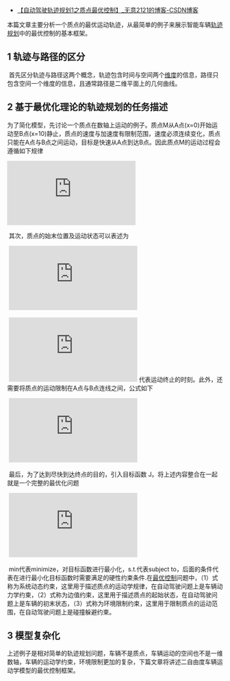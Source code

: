 - [【自动驾驶轨迹规划1之质点最优控制】_无意2121的博客-CSDN博客](https://blog.csdn.net/weixin_65089713/article/details/123806031)

本篇文章主要分析一个质点的最优运动轨迹，从最简单的例子来展示智能车辆[轨迹规划](https://so.csdn.net/so/search?q=轨迹规划&spm=1001.2101.3001.7020)中的最优控制的基本框架。

## 1 轨迹与路径的区分

​    首先区分轨迹与路径这两个概念，轨迹包含时间与空间两个[维度](https://so.csdn.net/so/search?q=维度&spm=1001.2101.3001.7020)的信息，路径只包含空间一个维度的信息，且通常路径是二维平面上的几何曲线。

## 2 基于最优化理论的轨迹规划的任务描述

​    为了简化模型，先讨论一个质点在数轴上运动的例子。质点M从A点(x=0)开始运动至B点(x=10)静止，质点的速度与加速度有限制范围，速度必须连续变化，质点只能在A点与B点之间运动，目标是快速从A点到达B点。因此质点M的运动过程会遵循如下规律

 ![\qquad\frac{\mathrm{dx(t)} }{\mathrm{d} t}=v(t), \frac{\mathrm{dv(t)} }{\mathrm{d} t}=a(t), \left |v(t) \right |\leq v_{max},\left |a(t) \right |\leq a_{max},\forall t\in (-\infty,+\infty) \qquad(1)](https://latex.codecogs.com/gif.latex?%5Cqquad%5Cfrac%7B%5Cmathrm%7Bdx%28t%29%7D%20%7D%7B%5Cmathrm%7Bd%7D%20t%7D%3Dv%28t%29%2C%20%5Cfrac%7B%5Cmathrm%7Bdv%28t%29%7D%20%7D%7B%5Cmathrm%7Bd%7D%20t%7D%3Da%28t%29%2C%20%5Cleft%20%7Cv%28t%29%20%5Cright%20%7C%5Cleq%20v_%7Bmax%7D%2C%5Cleft%20%7Ca%28t%29%20%5Cright%20%7C%5Cleq%20a_%7Bmax%7D%2C%5Cforall%20t%5Cin%20%28-%5Cinfty%2C&plus;%5Cinfty%29%20%5Cqquad%281%29) 

​    其次，质点的始末位置及运动状态可以表述为

​                               ![\begin{bmatrix} x(0)\\ v(0)\\ x(t_{f})\\ v(t_{f}) \end{bmatrix}=\begin{bmatrix} 0\\ 0\\ 10\\ 0 \end{bmatrix}\qquad(2)](https://latex.codecogs.com/gif.latex?%5Cbegin%7Bbmatrix%7D%20x%280%29%5C%5C%20v%280%29%5C%5C%20x%28t_%7Bf%7D%29%5C%5C%20v%28t_%7Bf%7D%29%20%5Cend%7Bbmatrix%7D%3D%5Cbegin%7Bbmatrix%7D%200%5C%5C%200%5C%5C%2010%5C%5C%200%20%5Cend%7Bbmatrix%7D%5Cqquad%282%29)

​    ![t_{f}](https://latex.codecogs.com/gif.latex?t_%7Bf%7D) 代表运动终止的时刻。此外，还需要将质点的运动限制在A点与B点连线之间，公式如下

​                          ![0\leq x(t)\leq 10,\forall t\in \begin{bmatrix} 0 , t_{f} \end{bmatrix}\qquad(3)](https://latex.codecogs.com/gif.latex?0%5Cleq%20x%28t%29%5Cleq%2010%2C%5Cforall%20t%5Cin%20%5Cbegin%7Bbmatrix%7D%200%20%2C%20t_%7Bf%7D%20%5Cend%7Bbmatrix%7D%5Cqquad%283%29)

​    最后，为了达到尽快到达终点的目的，引入目标函数 J。将上述内容整合在一起就是一个完整的最优化问题

​                          ![min \quad J=t_{f}\\\\ \phantom{x} s.t.\frac{\mathrm{dx(t)} }{\mathrm{d} t}=v(t),\\\\\phantom{xxx} \frac{\mathrm{dv(t)} }{\mathrm{d} t}=a(t), \\\\\phantom{xxx}\left |v(t) \right |\leq v_{max},\\\\\phantom{xxx}\left |a(t) \right |\leq a_{max} , \\\\\phantom{xxx} 0\leq x(t)\leq 10,\\\\\phantom{xxxxx}\forall t\in \begin{bmatrix} 0 , t_{f} \end{bmatrix}](https://latex.codecogs.com/gif.latex?min%20%5Cquad%20J%3Dt_%7Bf%7D%5C%5C%5C%5C%20%5Cphantom%7Bx%7D%20s.t.%5Cfrac%7B%5Cmathrm%7Bdx%28t%29%7D%20%7D%7B%5Cmathrm%7Bd%7D%20t%7D%3Dv%28t%29%2C%5C%5C%5C%5C%5Cphantom%7Bxxx%7D%20%5Cfrac%7B%5Cmathrm%7Bdv%28t%29%7D%20%7D%7B%5Cmathrm%7Bd%7D%20t%7D%3Da%28t%29%2C%20%5C%5C%5C%5C%5Cphantom%7Bxxx%7D%5Cleft%20%7Cv%28t%29%20%5Cright%20%7C%5Cleq%20v_%7Bmax%7D%2C%5C%5C%5C%5C%5Cphantom%7Bxxx%7D%5Cleft%20%7Ca%28t%29%20%5Cright%20%7C%5Cleq%20a_%7Bmax%7D%20%2C%20%5C%5C%5C%5C%5Cphantom%7Bxxx%7D%200%5Cleq%20x%28t%29%5Cleq%2010%2C%5C%5C%5C%5C%5Cphantom%7Bxxxxx%7D%5Cforall%20t%5Cin%20%5Cbegin%7Bbmatrix%7D%200%20%2C%20t_%7Bf%7D%20%5Cend%7Bbmatrix%7D)

​    min代表minimize，对目标函数进行最小化，s.t.代表subject to，后面的条件代表在进行最小化目标函数时需要满足的硬性约束条件.在[最优控制](https://so.csdn.net/so/search?q=最优控制&spm=1001.2101.3001.7020)问题中，（1）式称为系统动态约束，这里用于描述质点的运动学规律，在自动驾驶问题上是车辆动力学约束，（2）式称为边值约束，这里用于描述质点的起始状态，在自动驾驶问题上是车辆的初末状态，（3）式称为环境限制约束，这里用于限制质点的运动范围，在自动驾驶问题上是碰撞躲避约束。

## 3 模型复杂化

​    上述例子是相对简单的轨迹规划问题，车辆不是质点，车辆运动的空间也不是一维数轴，车辆的运动学约束，环境限制更加的复杂，下篇文章将讲述二自由度车辆运动学模型的最优控制框架。